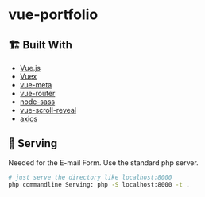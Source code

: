 # vue-portfolio

## 🏗 Built With
* [Vue.js](http://vuejs.org/)
* [Vuex](https://vuex.vuejs.org/)
* [vue-meta](https://github.com/nuxt/vue-meta)
* [vue-router](https://router.vuejs.org/)
* [node-sass](https://github.com/sass/node-sass)
* [vue-scroll-reveal](https://github.com/tserkov/vue-scroll-reveal#readme)
* [axios](https://github.com/axios/axios)

## 🚀 Serving

Needed for the E-mail Form.
Use the standard php server.

```sh
# just serve the directory like localhost:8000
php commandline Serving: php -S localhost:8000 -t .
```
